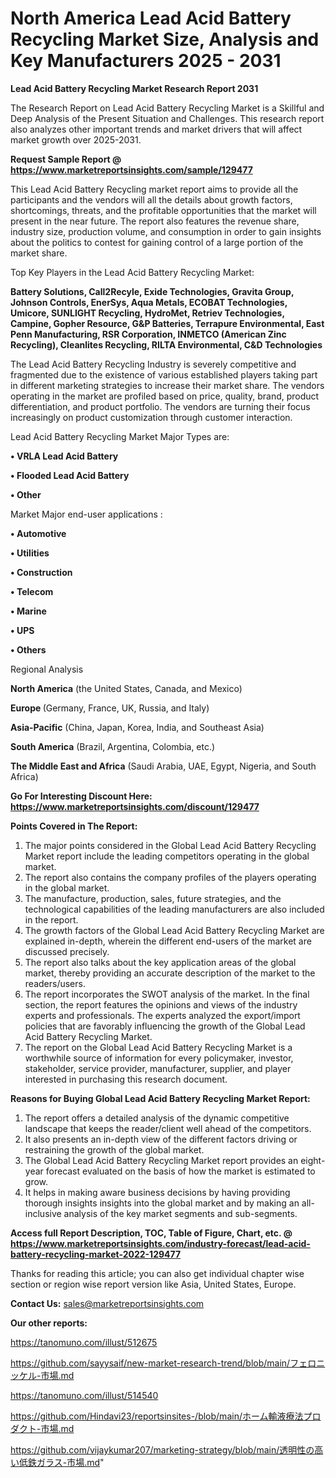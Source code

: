 # North America Lead Acid Battery Recycling Market Size, Analysis and Key Manufacturers 2025 - 2031

<strong>Lead Acid Battery Recycling Market Research Report 2031</strong>

The Research Report on Lead Acid Battery Recycling Market is a Skillful and Deep Analysis of the Present Situation and Challenges. This research report also analyzes other important trends and market drivers that will affect market growth over 2025-2031.

<strong>Request Sample Report @ <a href=https://www.marketreportsinsights.com/sample/129477>https://www.marketreportsinsights.com/sample/129477</a></strong>

This Lead Acid Battery Recycling market report aims to provide all the participants and the vendors will all the details about growth factors, shortcomings, threats, and the profitable opportunities that the market will present in the near future. The report also features the revenue share, industry size, production volume, and consumption in order to gain insights about the politics to contest for gaining control of a large portion of the market share.

Top Key Players in the Lead Acid Battery Recycling Market:

<strong>Battery Solutions, Call2Recyle, Exide Technologies, Gravita Group, Johnson Controls, EnerSys, Aqua Metals, ECOBAT Technologies, Umicore, SUNLIGHT Recycling, HydroMet, Retriev Technologies, Campine, Gopher Resource, G&P Batteries, Terrapure Environmental, East Penn Manufacturing, RSR Corporation, INMETCO (American Zinc Recycling), Cleanlites Recycling, RILTA Environmental, C&D Technologies</strong>

The Lead Acid Battery Recycling Industry is severely competitive and fragmented due to the existence of various established players taking part in different marketing strategies to increase their market share. The vendors operating in the market are profiled based on price, quality, brand, product differentiation, and product portfolio. The vendors are turning their focus increasingly on product customization through customer interaction.

Lead Acid Battery Recycling Market Major Types are:

<strong>• VRLA Lead Acid Battery

• Flooded Lead Acid Battery

• Other</strong>

Market Major end-user applications :

<strong>• Automotive

• Utilities

• Construction

• Telecom

• Marine

• UPS

• Others</strong>

Regional Analysis

</u><strong><b>North America</b></strong> (the United States, Canada, and Mexico)

<strong><b>Europe </b></strong>(Germany, France, UK, Russia, and Italy)

<strong><b>Asia-Pacific</b></strong> (China, Japan, Korea, India, and Southeast Asia)

<strong><b>South America</b></strong> (Brazil, Argentina, Colombia, etc.)

<strong><b>The Middle East and Africa</b></strong> (Saudi Arabia, UAE, Egypt, Nigeria, and South Africa)

<strong>Go For Interesting Discount Here: <a href=https://www.marketreportsinsights.com/discount/129477>https://www.marketreportsinsights.com/discount/129477</a></strong>

<strong>Points Covered in The Report:</strong>
<ol>
  <li>The major points considered in the Global Lead Acid Battery Recycling Market report include the leading competitors operating in the global market.</li>
  <li>The report also contains the company profiles of the players operating in the global market.</li>
  <li>The manufacture, production, sales, future strategies, and the technological capabilities of the leading manufacturers are also included in the report.</li>
  <li>The growth factors of the Global Lead Acid Battery Recycling Market are explained in-depth, wherein the different end-users of the market are discussed precisely.</li>
  <li>The report also talks about the key application areas of the global market, thereby providing an accurate description of the market to the readers/users.</li>
  <li>The report incorporates the SWOT analysis of the market. In the final section, the report features the opinions and views of the industry experts and professionals. The experts analyzed the export/import policies that are favorably influencing the growth of the Global Lead Acid Battery Recycling Market.</li>
  <li>The report on the Global Lead Acid Battery Recycling Market is a worthwhile source of information for every policymaker, investor, stakeholder, service provider, manufacturer, supplier, and player interested in purchasing this research document.</li>
</ol>
<strong>Reasons for Buying Global Lead Acid Battery Recycling Market Report:</strong>

<ol>
  <li>The report offers a detailed analysis of the dynamic competitive landscape that keeps the reader/client well ahead of the competitors.</li>
  <li>It also presents an in-depth view of the different factors driving or restraining the growth of the global market.</li>
  <li>The Global Lead Acid Battery Recycling Market report provides an eight-year forecast evaluated on the basis of how the market is estimated to grow.</li>
  <li>It helps in making aware business decisions by having providing thorough insights insights into the global market and by making an all-inclusive analysis of the key market segments and sub-segments.</li>
</ol>
<strong>Access full Report Description, TOC, Table of Figure, Chart, etc. @ <a href=https://www.marketreportsinsights.com/industry-forecast/lead-acid-battery-recycling-market-2022-129477>https://www.marketreportsinsights.com/industry-forecast/lead-acid-battery-recycling-market-2022-129477</a></strong>


Thanks for reading this article; you can also get individual chapter wise section or region wise report version like Asia, United States, Europe.

<strong>Contact Us:</strong>
sales@marketreportsinsights.com

<strong>Our other reports:</strong>

<a href=https://tanomuno.com/illust/512675>https://tanomuno.com/illust/512675</a>

<a href=https://github.com/sayysaif/new-market-research-trend/blob/main/フェロニッケル-市場.md>https://github.com/sayysaif/new-market-research-trend/blob/main/フェロニッケル-市場.md</a>

<a href=https://tanomuno.com/illust/514540>https://tanomuno.com/illust/514540</a>

<a href=https://github.com/Hindavi23/reportsinsites-/blob/main/ホーム輸液療法プロダクト-市場.md>https://github.com/Hindavi23/reportsinsites-/blob/main/ホーム輸液療法プロダクト-市場.md</a>

<a href=https://github.com/vijaykumar207/marketing-strategy/blob/main/透明性の高い低鉄ガラス-市場.md>https://github.com/vijaykumar207/marketing-strategy/blob/main/透明性の高い低鉄ガラス-市場.md</a>"
